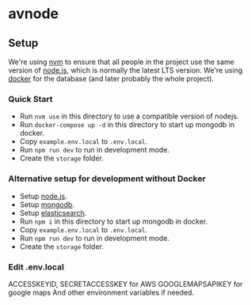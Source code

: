 avnode
======

Setup
-----

We're using [nvm][nvm] to ensure that all people in the project use the same version of [node.js][nodejs], which is normally the latest LTS version.
We're using [docker][docker] for the database (and later probably the whole project).

[nvm]: https://github.com/creationix/nvm
[nodejs]: https://nodejs.org
[docker]: https://www.docker.com
[mongodb]: https://www.mongodb.com
[elasticsearch]: https://www.elastic.co/

### Quick Start

* Run `nvm use` in this directory to use a compatible version of nodejs.
* Run `docker-compose up -d` in this directory to start up mongodb in docker.
* Copy `example.env.local` to `.env.local`. 
* Run `npm run dev` to run in development mode.
* Create the `storage` folder.

### Alternative setup for development without Docker

* Setup [node.js][nodejs].
* Setup [mongodb][mongodb].
* Setup [elasticsearch][elasticsearch].
* Run `npm i` in this directory to start up mongodb in docker.
* Copy `example.env.local` to `.env.local`. 
* Run `npm run dev` to run in development mode.
* Create the `storage` folder.

### Edit .env.local

ACCESSKEYID, SECRETACCESSKEY for AWS
GOOGLEMAPSAPIKEY for google maps
And other environment variables if needed.
